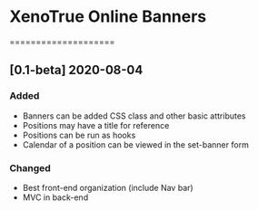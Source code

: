 # XenoTrue Online Banners
====================

## [0.1-beta] 2020-08-04

### Added

- Banners can be added CSS class and other basic attributes
- Positions may have a title for reference
- Positions can be run as hooks
- Calendar of a position can be viewed in the set-banner form

### Changed

- Best front-end organization (include Nav bar)
- MVC in back-end